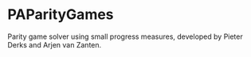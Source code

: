 # PAParityGames
Parity game solver using small progress measures, developed by Pieter Derks and Arjen van Zanten.
